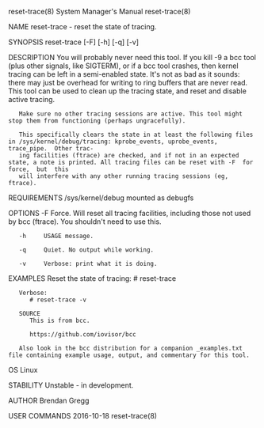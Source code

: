 reset-trace(8)							    System Manager's Manual							reset-trace(8)

NAME
       reset-trace - reset the state of tracing.

SYNOPSIS
       reset-trace [-F] [-h] [-q] [-v]

DESCRIPTION
       You will probably never need this tool. If you kill -9 a bcc tool (plus other signals, like SIGTERM), or if a bcc tool crashes, then kernel tracing can
       be  left	 in  a semi-enabled state. It's not as bad as it sounds: there may just be overhead for writing to ring buffers that are never read. This tool
       can be used to clean up the tracing state, and reset and disable active tracing.

       Make sure no other tracing sessions are active. This tool might stop them from functioning (perhaps ungracefully).

       This specifically clears the state in at least the following files in /sys/kernel/debug/tracing: kprobe_events, uprobe_events, trace_pipe.  Other trac‐
       ing facilities (ftrace) are checked, and if not in an expected state, a note is printed. All tracing files can be reset with -F	for  force,  but  this
       will interfere with any other running tracing sessions (eg, ftrace).

REQUIREMENTS
       /sys/kernel/debug mounted as debugfs

OPTIONS
       -F     Force. Will reset all tracing facilities, including those not used by bcc (ftrace). You shouldn't need to use this.

       -h     USAGE message.

       -q     Quiet. No output while working.

       -v     Verbose: print what it is doing.

EXAMPLES
       Reset the state of tracing:
	      # reset-trace

       Verbose:
	      # reset-trace -v

       SOURCE
	      This is from bcc.

	      https://github.com/iovisor/bcc

       Also look in the bcc distribution for a companion _examples.txt file containing example usage, output, and commentary for this tool.

OS
       Linux

STABILITY
       Unstable - in development.

AUTHOR
       Brendan Gregg

USER COMMANDS								  2016-10-18								reset-trace(8)
